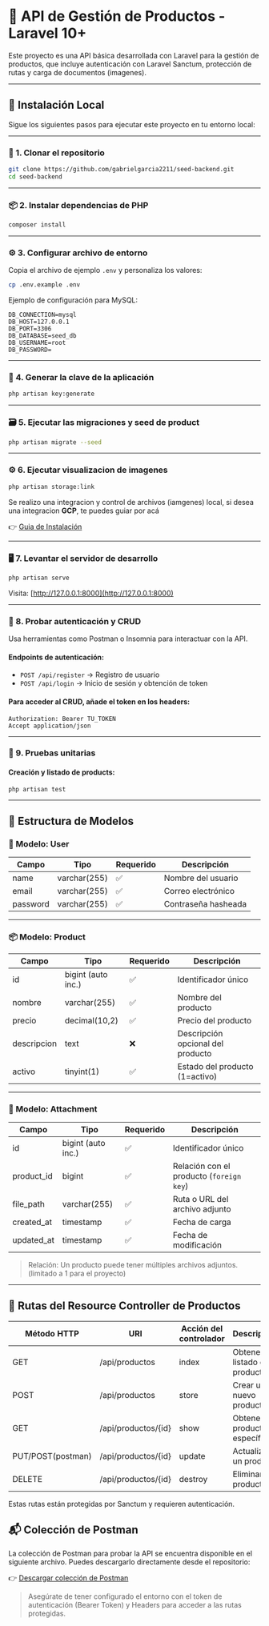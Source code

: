 # 🧩 API de Gestión de Productos - Laravel 10+

Este proyecto es una API básica desarrollada con Laravel para la gestión de productos, que incluye autenticación con Laravel Sanctum, protección de rutas y carga de documentos (imagenes).

---

## 🚀 Instalación Local

Sigue los siguientes pasos para ejecutar este proyecto en tu entorno local:

---

### 🔁 1. Clonar el repositorio

```bash
git clone https://github.com/gabrielgarcia2211/seed-backend.git
cd seed-backend
```

---

### 📦 2. Instalar dependencias de PHP

```bash
composer install
```

---

### ⚙️ 3. Configurar archivo de entorno

Copia el archivo de ejemplo `.env` y personaliza los valores:

```bash
cp .env.example .env
```

Ejemplo de configuración para MySQL:

```
DB_CONNECTION=mysql
DB_HOST=127.0.0.1
DB_PORT=3306
DB_DATABASE=seed_db
DB_USERNAME=root
DB_PASSWORD=
```

---

### 🔐 4. Generar la clave de la aplicación

```bash
php artisan key:generate
```

---

### 🗃️ 5. Ejecutar las migraciones y seed de product

```bash
php artisan migrate --seed
```

---


### ⚙️️ 6. Ejecutar visualizacion de imagenes

```bash
php artisan storage:link
```

Se realizo una integracion y control de archivos (iamgenes) local, si desea una integracion **GCP**, te puedes guiar por acá

👉 [Guia de Instalación](./docs/integracion/integracion_gcp_laravel.md) 

---


### 🖥 7. Levantar el servidor de desarrollo

```bash
php artisan serve
```

Visita: [http://127.0.0.1:8000](http://127.0.0.1:8000)

---

### 📮 8. Probar autenticación y CRUD

Usa herramientas como Postman o Insomnia para interactuar con la API.

#### Endpoints de autenticación:
- `POST /api/register` → Registro de usuario
- `POST /api/login` → Inicio de sesión y obtención de token

#### Para acceder al CRUD, añade el token en los headers:

```
Authorization: Bearer TU_TOKEN
Accept application/json
```


---

### 🧪 9. Pruebas unitarias

#### Creación y listado de products:

```
php artisan test
```

---

## 🧱 Estructura de Modelos

### 👤 Modelo: User

| Campo     | Tipo             | Requerido | Descripción         |
|-----------|------------------|-----------|---------------------|
| name      | varchar(255)     | ✅        | Nombre del usuario  |
| email     | varchar(255)     | ✅        | Correo electrónico  |
| password  | varchar(255)     | ✅        | Contraseña hasheada |

---

### 📦 Modelo: Product

| Campo       | Tipo               | Requerido | Descripción                         |
|-------------|--------------------|-----------|-------------------------------------|
| id          | bigint (auto inc.) | ✅        | Identificador único                 |
| nombre      | varchar(255)       | ✅        | Nombre del producto                 |
| precio      | decimal(10,2)      | ✅        | Precio del producto                 |
| descripcion | text               | ❌        | Descripción opcional del producto   |
| activo      | tinyint(1)         | ✅        | Estado del producto (1=activo)      |

---

### 📎 Modelo: Attachment

| Campo        | Tipo               | Requerido | Descripción                                 |
|--------------|--------------------|-----------|---------------------------------------------|
| id           | bigint (auto inc.) | ✅        | Identificador único                         |
| product_id   | bigint             | ✅        | Relación con el producto (`foreign key`)    |
| file_path    | varchar(255)       | ✅        | Ruta o URL del archivo adjunto              |
| created_at   | timestamp          | ✅        | Fecha de carga                              |
| updated_at   | timestamp          | ✅        | Fecha de modificación                       |

> Relación: Un producto puede tener múltiples archivos adjuntos. (limitado a 1 para el proyecto)


---

## 📘 Rutas del Resource Controller de Productos

| Método HTTP | URI                   | Acción del controlador     | Descripción                     |
|-------------|------------------------|----------------------------|---------------------------------|
| GET         | /api/productos         | index                      | Obtener listado de productos    |
| POST        | /api/productos         | store                      | Crear un nuevo producto         |
| GET         | /api/productos/{id}    | show                       | Obtener un producto específico  |
| PUT/POST(postman)   | /api/productos/{id}    | update                     | Actualizar un producto          |
| DELETE      | /api/productos/{id}    | destroy                    | Eliminar un producto            |

Estas rutas están protegidas por Sanctum y requieren autenticación. 


## 📬 Colección de Postman

La colección de Postman para probar la API se encuentra disponible en el siguiente archivo. Puedes descargarlo directamente desde el repositorio:

👉 [Descargar colección de Postman](./docs/postman/Seed.postman_collection.json)

> Asegúrate de tener configurado el entorno con el token de autenticación (Bearer Token) y Headers para acceder a las rutas protegidas.